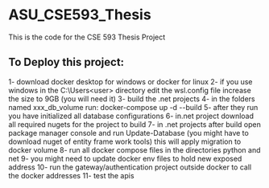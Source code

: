 # ASU_CSE593_Thesis
This is the code for the CSE 593 Thesis Project

## To Deploy this project:
1- download docker desktop for windows or docker for linux
2- if you use windows in the C:\Users\<user> directory edit the wsl.config file increase the size to 9GB (you will need it)
3- build the .net projects
4- in the folders named xxx_db_volume run: docker-compose up -d --build 
5- after they run you have initialized all database configurations
6- in.net project download all required nugets for the project to build
7- in .net projects after build open package manager console and run Update-Database 
(you might have to download nuget of entity frame work tools) this will apply migration to docker volume
8- run all docker compose files in the directories python and net
9- you might need to update docker env files to hold new exposed address
10- run the gateway/authentication project outside docker to call the docker addresses
11- test the apis
